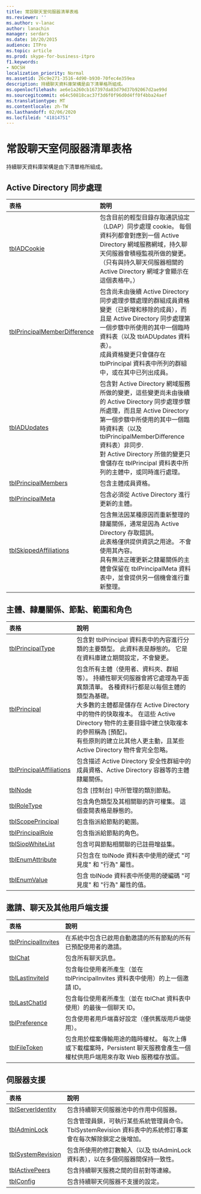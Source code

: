 ```yaml
---
title: 常設聊天室伺服器清單表格
ms.reviewer: ''
ms.author: v-lanac
author: lanachin
manager: serdars
ms.date: 10/20/2015
audience: ITPro
ms.topic: article
ms.prod: skype-for-business-itpro
f1.keywords:
- NOCSH
localization_priority: Normal
ms.assetid: 26c9e271-3516-4d90-b930-70fec4e359ea
description: 持續聊天資料庫架構是由下清單格所組成。
ms.openlocfilehash: ae6e1a260cb167397da83d79d37b92067d2ae99d
ms.sourcegitcommit: e64c50818cac37f3d6f0f96d0d4ff0f4bba24aef
ms.translationtype: MT
ms.contentlocale: zh-TW
ms.lasthandoff: 02/06/2020
ms.locfileid: "41814751"
---
```

# <a name="list-of-persistent-chat-server-tables"></a>常設聊天室伺服器清單表格
 
持續聊天資料庫架構是由下清單格所組成。
  
## <a name="active-directory-sync"></a>Active Directory 同步處理

|**表格**|**說明**|
|:-----|:-----|
|[tblADCookie](tbladcookie.md) <br/> |包含目前的輕型目錄存取通訊協定（LDAP）同步處理 cookie。 每個資料列都會對應到一個 Active Directory 網域服務網域，持久聊天伺服器會積極監視所做的變更。 （只有與持久聊天伺服器相關的 Active Directory 網域才會顯示在這個表格中。）  <br/> |
|[tblPrincipalMemberDifference](tblprincipalmemberdifference.md) <br/> |包含尚未由後續 Active Directory 同步處理步驟處理的群組成員資格變更（已新增和移除的成員），而且是 Active Directory 同步處理第一個步驟中所使用的其中一個臨時資料表（以及 tblADUpdates 資料表）。  <br/> 成員資格變更只會儲存在 tblPrincipal 資料表中所列的群組中，或在其中已列出成員。  <br/> |
|[tblADUpdates](tbladupdates.md) <br/> |包含對 Active Directory 網域服務所做的變更，這些變更尚未由後續的 Active Directory 同步處理步驟所處理，而且是 Active Directory 第一個步驟中所使用的其中一個臨時資料表（以及 tblPrincipalMemberDifference 資料表）非同步.  <br/> 對 Active Directory 所做的變更只會儲存在 tblPrincipal 資料表中所列的主體中，或同時進行處理。  <br/> |
|[tblPrincipalMembers](tblprincipalmembers.md) <br/> |包含主體成員資格。  <br/> |
|[tblPrincipalMeta](tblprincipalmeta.md) <br/> |包含必須從 Active Directory 進行更新的主體。  <br/> |
|[tblSkippedAffiliations](tblskippedaffiliations.md) <br/> |包含無法因某種原因而重新整理的隸屬關係，通常是因為 Active Directory 存取錯誤。  <br/> 此表格僅供提供資訊之用途。 不會使用其內容。  <br/> 具有無法正確更新之隸屬關係的主體會保留在 tblPrincipalMeta 資料表中，並會提供另一個機會進行重新整理。  <br/> |
   
## <a name="principals-affiliations-nodes-scopes-and-roles"></a>主體、隸屬關係、節點、範圍和角色

|**表格**|**說明**|
|:-----|:-----|
|[tblPrincipalType](tblprincipaltype.md) <br/> |包含對 tblPrincipal 資料表中的內容進行分類的主要類型。 此資料表是靜態的。 它是在資料庫建立期間設定，不會變更。  <br/> |
|[tblPrincipal](tblprincipal.md) <br/> |包含所有主體（使用者、資料夾、群組等）。 持續性聊天伺服器會將它處理為平面異類清單。 各種資料行都是以每個主體的類型為基礎。  <br/> 大多數的主體都是儲存在 Active Directory 中的物件的快取複本。 在這些 Active Directory 物件的主要目錄中建立快取複本的參照稱為 [預配]。  <br/> 有些原則的建立比其他人更主動，且某些 Active Directory 物件會完全忽略。  <br/> |
|[tblPrincipalAffiliations](tblprincipalaffiliations.md) <br/> |包含描述 Active Directory 安全性群組中的成員資格、Active Directory 容器等的主體隸屬關係。  <br/> |
|[tblNode](tblnode.md) <br/> |包含 [控制台] 中所管理的類別節點。  <br/> |
|[tblRoleType](tblroletype.md) <br/> |包含角色類型及其相關聯的許可權集。 這個查閱表格是靜態的。  <br/> |
|[tblScopePrincipal](tblscopeprincipal.md) <br/> |包含指派給節點的範圍。  <br/> |
|[tblPrincipalRole](tblprincipalrole.md) <br/> |包含指派給節點的角色。  <br/> |
|[tblSiopWhiteList](tblsiopwhitelist.md) <br/> |包含可與節點相關聯的已註冊增益集。  <br/> |
|[tblEnumAttribute](tblenumattribute.md) <br/> |只包含在 tblNode 資料表中使用的硬式 "可見度" 和 "行為" 屬性。  <br/> |
|[tblEnumValue](tblenumvalue.md) <br/> |包含 tblNode 資料表中所使用的硬編碼 "可見度" 和 "行為" 屬性的值。  <br/> |
   
## <a name="invites-chats-and-other-client-support"></a>邀請、聊天及其他用戶端支援

|**表格**|**說明**|
|:-----|:-----|
|[tblPrincipalInvites](tblprincipalinvites.md) <br/> |在系統中包含已啟用自動邀請的所有節點的所有已預配使用者的邀請。  <br/> |
|[tblChat](tblchat.md) <br/> |包含所有聊天訊息。  <br/> |
|[tblLastInviteId](tbllastinviteid.md) <br/> |包含每位使用者所產生（並在 tblPrincipalInvites 資料表中使用）的上一個邀請 ID。  <br/> |
|[tblLastChatId](tbllastchatid.md) <br/> |包含每位使用者所產生（並在 tblChat 資料表中使用）的最後一個聊天 ID。  <br/> |
|[tblPreference](tblpreference.md) <br/> |包含使用者用戶端喜好設定（僅供舊版用戶端使用）。  <br/> |
|[tblFileToken](tblfiletoken.md) <br/> |包含用於檔案傳輸用途的臨時權杖。 每次上傳或下載檔案時，Persistent 聊天服務會產生一個權杖供用戶端用來存取 Web 服務檔存放區。  <br/> |
   
## <a name="server-support"></a>伺服器支援

|**表格**|**說明**|
|:-----|:-----|
|[tblServerIdentity](tblserveridentity.md) <br/> |包含持續聊天伺服器池中的作用中伺服器。  <br/> |
|[tblAdminLock](tbladminlock.md) <br/> |包含管理員鎖，可執行某些系統管理員命令。 TblSystemRevision 資料表中的系統修訂專案會在每次解除鎖定之後增加。  <br/> |
|[tblSystemRevision](tblsystemrevision.md) <br/> |包含所使用的修訂數輸入（以及 tblAdminLock 資料表），以在多個伺服器間保持一致性。  <br/> |
|[tblActivePeers](tblactivepeers.md) <br/> |包含持續聊天服務之間的目前對等連線。  <br/> |
|[tblConfig](tblconfig.md) <br/> |包含持續聊天伺服器不支援的設定。  <br/> |
   

